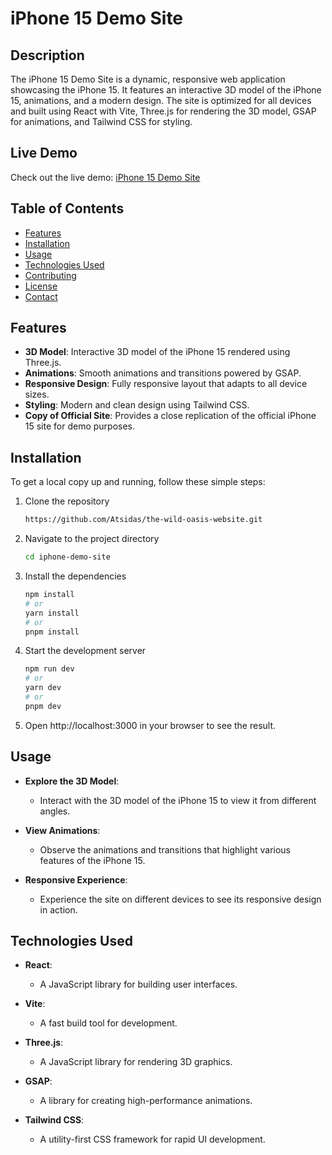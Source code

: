 # iPhone 15 Demo Site

## Description

The iPhone 15 Demo Site is a dynamic, responsive web application showcasing the iPhone 15. It features an interactive 3D model of the iPhone 15, animations, and a modern design. The site is optimized for all devices and built using React with Vite, Three.js for rendering the 3D model, GSAP for animations, and Tailwind CSS for styling.

## Live Demo

Check out the live demo: [iPhone 15 Demo Site](https://iphone-demo-site.netlify.app/)

## Table of Contents

- [Features](#features)
- [Installation](#installation)
- [Usage](#usage)
- [Technologies Used](#technologies-used)
- [Contributing](#contributing)
- [License](#license)
- [Contact](#contact)

## Features

- **3D Model**: Interactive 3D model of the iPhone 15 rendered using Three.js.
- **Animations**: Smooth animations and transitions powered by GSAP.
- **Responsive Design**: Fully responsive layout that adapts to all device sizes.
- **Styling**: Modern and clean design using Tailwind CSS.
- **Copy of Official Site**: Provides a close replication of the official iPhone 15 site for demo purposes.

## Installation

To get a local copy up and running, follow these simple steps:

1. Clone the repository
   ```bash
   https://github.com/Atsidas/the-wild-oasis-website.git
2. Navigate to the project directory
   ```bash
   cd iphone-demo-site
3. Install the dependencies
   ```bash
   npm install
   # or
   yarn install
   # or
   pnpm install
4. Start the development server
   ```bash
   npm run dev
   # or
   yarn dev
   # or
   pnpm dev
5. Open http://localhost:3000 in your browser to see the result.

## Usage

- **Explore the 3D Model**: 
  - Interact with the 3D model of the iPhone 15 to view it from different angles.

- **View Animations**: 
  - Observe the animations and transitions that highlight various features of the iPhone 15.

- **Responsive Experience**: 
  - Experience the site on different devices to see its responsive design in action.

## Technologies Used

- **React**: 
  - A JavaScript library for building user interfaces.

- **Vite**: 
  - A fast build tool for development.

- **Three.js**: 
  - A JavaScript library for rendering 3D graphics.

- **GSAP**: 
  - A library for creating high-performance animations.

- **Tailwind CSS**: 
  - A utility-first CSS framework for rapid UI development.

   


